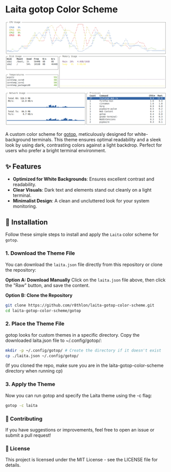 # Laita gotop Color Scheme

![Screenshot of gotop with Laita theme (Optional - You'll add this later)](./gotop/laita-preview.png)

A custom color scheme for [gotop](https://github.com/cjbassi/gotop), meticulously designed for white-background terminals. This theme ensures optimal readability and a sleek look by using dark, contrasting colors against a light backdrop. Perfect for users who prefer a bright terminal environment.

## ✨ Features

* **Optimized for White Backgrounds**: Ensures excellent contrast and readability.
* **Clear Visuals**: Dark text and elements stand out cleanly on a light terminal.
* **Minimalist Design**: A clean and uncluttered look for your system monitoring.

## 🚀 Installation

Follow these simple steps to install and apply the `Laita` color scheme for `gotop`.

### 1. Download the Theme File

You can download the `laita.json` file directly from this repository or clone the repository:

**Option A: Download Manually**
Click on the `laita.json` file above, then click the "Raw" button, and save the content.

**Option B: Clone the Repository**
```bash
git clone https://github.com/r8thlon/laita-gotop-color-scheme.git
cd laita-gotop-color-scheme/gotop
```

### 2. Place the Theme File

gotop looks for custom themes in a specific directory. Copy the downloaded laita.json file to ~/.config/gotop/:

```bash
mkdir -p ~/.config/gotop/ # Create the directory if it doesn't exist
cp ./laita.json ~/.config/gotop/
```
(If you cloned the repo, make sure you are in the laita-gotop-color-scheme directory when running cp)

### 3. Apply the Theme

Now you can run gotop and specify the Laita theme using the -c flag:

```bash
gotop -c laita
```

### 🤝 Contributing

If you have suggestions or improvements, feel free to open an issue or submit a pull request!

### 📄 License

This project is licensed under the MIT License - see the LICENSE file for details.
